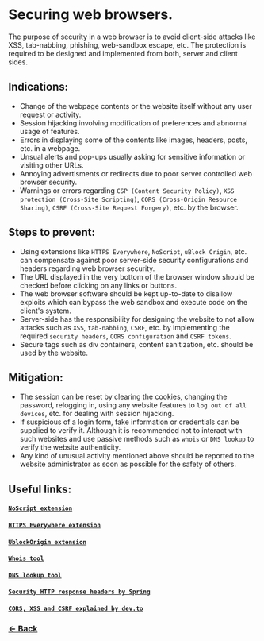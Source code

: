 # Securing web browsers.
The purpose of security in a web browser is to avoid client-side attacks like XSS, tab-nabbing, phishing, web-sandbox escape, etc. The protection is required to be designed and implemented from both, server and client sides.

## Indications:
- Change of the webpage contents or the website itself without any user request or activity.
- Session hijacking involving modification of preferences and abnormal usage of features.
- Errors in displaying some of the contents like images, headers, posts, etc. in a webpage.
- Unsual alerts and pop-ups usually asking for sensitive information or visiting other URLs.
- Annoying advertisments or redirects due to poor server controlled web browser security.
- Warnings or errors regarding `CSP (Content Security Policy)`, `XSS protection (Cross-Site Scripting)`, `CORS (Cross-Origin Resource Sharing)`, `CSRF (Cross-Site Request Forgery)`, etc. by the browser.

## Steps to prevent:
- Using extensions like `HTTPS Everywhere`, `NoScript`, `uBlock Origin`, etc. can compensate against poor server-side security configurations and headers regarding web browser security.
- The URL displayed in the very bottom of the browser window should be checked before clicking on any links or buttons.
- The web browser software should be kept up-to-date to disallow exploits which can bypass the web sandbox and execute code on the client's system.
- Server-side has the responsibility for designing the website to not allow attacks such as `XSS`, `tab-nabbing`, `CSRF`, etc. by implementing the required `security headers`, `CORS configuration` and `CSRF tokens`.
- Secure tags such as div containers, content sanitization, etc. should be used by the website.

## Mitigation:
- The session can be reset by clearing the cookies, changing the password, relogging in, using any website features to `log out of all devices`, etc. for dealing with session hijacking.
- If suspicious of a login form, fake information or credentials can be supplied to verify it. Although it is recommended not to interact with such websites and use passive methods such as `whois` or `DNS lookup` to verify the website authenticity.
- Any kind of unusual activity mentioned above should be reported to the website administrator as soon as possible for the safety of others.

## Useful links:
#### [`NoScript extension`](https://noscript.net/)
#### [`HTTPS Everywhere extension`](https://www.eff.org/https-everywhere)
#### [`UblockOrigin extension`](https://ublockorigin.com/)
#### [`Whois tool`](https://who.is/)
#### [`DNS lookup tool`](https://mxtoolbox.com/DNSLookup.aspx)
#### [`Security HTTP response headers by Spring`](https://docs.spring.io/spring-security/site/docs/5.0.x/reference/html/headers.html)
#### [`CORS, XSS and CSRF explained by dev.to`](https://dev.to/maleta/cors-xss-and-csrf-with-examples-in-10-minutes-35k3)

### [← Back](index.md)
